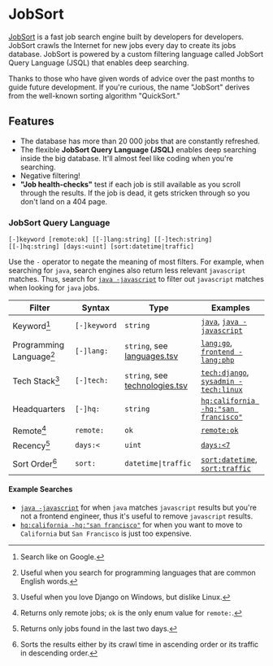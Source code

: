 # JobSort

[JobSort](https://jobsort.com) is a fast job search engine built by developers for developers. JobSort crawls the Internet for new jobs every day to create its jobs database. JobSort is powered by a custom filtering language called JobSort Query Language (JSQL) that enables deep searching.

Thanks to those who have given words of advice over the past months to guide future development. If you're curious, the name "JobSort" derives from the well-known sorting algorithm "QuickSort."

## Features

*   The database has more than 20 000 jobs that are constantly refreshed.
*   The flexible **JobSort Query Language (JSQL)** enables deep searching inside the big database. It'll almost feel like coding when you're searching.
*   Negative filtering!
*   **"Job health-checks"** test if each job is still available as you scroll through the results. If the job is dead, it gets stricken through so you don't land on a 404 page.

### JobSort Query Language

```
[-]keyword [remote:ok] [[-]lang:string] [[-]tech:string] [[-]hq:string] [days:<uint] [sort:datetime|traffic]
```

Use the `-` operator to negate the meaning of most filters. For example, when searching for `java`, search engines also return less relevant `javascript` matches. Thus, search for [`java -javascript`](https://jobsort.com/search?q=java+-javascript) to filter out `javascript` matches when looking for `java` jobs.

Filter | Syntax | Type | Examples
---|---|---|---
Keyword[^1] | `[-]keyword` | `string` | [`java`](https://jobsort.com/search?q=java), [`java -javascript`](https://jobsort.com/search?q=java+-javascript)
Programming Language[^3] | `[-]lang:` | `string`, see [languages.tsv](languages.tsv) | [`lang:go`](https://jobsort.com/search?q=lang:go), [`frontend -lang:php`](https://jobsort.com/search?q=frontend+-lang:php)
Tech Stack[^4] | `[-]tech:` | `string`, see [technologies.tsv](technologies.tsv) | [`tech:django`](https://jobsort.com/search?q=tech:django), [`sysadmin -tech:linux`](https://jobsort.com/search?q=sysadmin+-tech:linux)
Headquarters | `[-]hq:` | `string` | [`hq:california -hq:"san francisco"`](https://jobsort.com/search?q=hq:california+-hq:'san+francisco')
Remote[^2] | `remote:` | `ok` | [`remote:ok`](https://jobsort.com/search?q=remote:ok)
Recency[^5] | `days:<` | `uint` | [`days:<7`](https://jobsort.com/search?q=days:<7)
Sort Order[^6] | `sort:` | `datetime\|traffic` | [`sort:datetime`](https://jobsort.com/search?q=sort:datetime), [`sort:traffic`](https://jobsort.com/search?q=sort:traffic)

#### Example Searches

*   [`java -javascript`](https://jobsort.com/search?q=java+-javascript) for when `java` matches `javascript` results but you're not a frontend engineer, thus it's useful to remove `javascript` results.
*   [`hq:california -hq:"san francisco"`](https://jobsort.com/search?q=hq:california+-hq:'san+francisco') for when you want to move to `California` but `San Francisco` is just too expensive.

[^1]: Search like on Google.
[^2]: Returns only remote jobs; `ok` is the only enum value for `remote:`.
[^3]: Useful when you search for programming languages that are common English words.
[^4]: Useful when you love Django on Windows, but dislike Linux.
[^5]: Returns only jobs found in the last two days.
[^6]: Sorts the results either by its crawl time in ascending order or its traffic in descending order.
